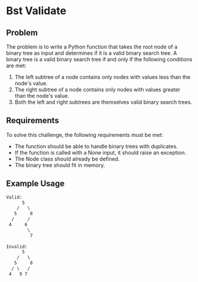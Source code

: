 # Bst Validate

## Problem

The problem is to write a Python function that takes the root node of a binary tree as input and determines if it is a valid binary search tree. A binary tree is a valid binary search tree if and only if the following conditions are met:

1. The left subtree of a node contains only nodes with values less than the node's value.
2. The right subtree of a node contains only nodes with values greater than the node's value.
3. Both the left and right subtrees are themselves valid binary search trees.

## Requirements

To solve this challenge, the following requirements must be met:

- The function should be able to handle binary trees with duplicates.
- If the function is called with a None input, it should raise an exception.
- The Node class should already be defined.
- The binary tree should fit in memory.

## Example Usage

```txt
Valid:
      5
    /   \
   5     8
  /     /
 4     6
        \
         7
        
Invalid:
      5
    /   \
   5     8
  / \   /
 4   9 7
```
